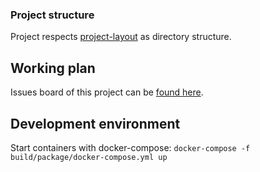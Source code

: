 ### Project structure
Project respects [project-layout](https://github.com/golang-standards/project-layout) as directory structure.

## Working plan
Issues board of this project can be [found here](https://github.com/Vehsamrak/game-roguelike-lonely/issues).

## Development environment
Start containers with docker-compose: `docker-compose -f build/package/docker-compose.yml up`
